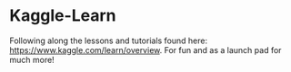 # Kaggle-Learn
Following along the lessons and tutorials found here: https://www.kaggle.com/learn/overview. For fun and as a launch pad for much more!
